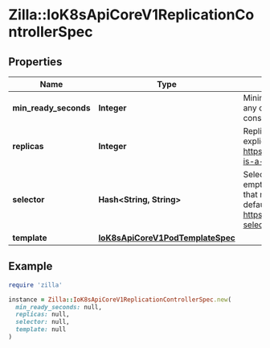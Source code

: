 # Zilla::IoK8sApiCoreV1ReplicationControllerSpec

## Properties

| Name | Type | Description | Notes |
| ---- | ---- | ----------- | ----- |
| **min_ready_seconds** | **Integer** | Minimum number of seconds for which a newly created pod should be ready without any of its container crashing, for it to be considered available. Defaults to 0 (pod will be considered available as soon as it is ready) | [optional] |
| **replicas** | **Integer** | Replicas is the number of desired replicas. This is a pointer to distinguish between explicit zero and unspecified. Defaults to 1. More info: https://kubernetes.io/docs/concepts/workloads/controllers/replicationcontroller#what-is-a-replicationcontroller | [optional] |
| **selector** | **Hash&lt;String, String&gt;** | Selector is a label query over pods that should match the Replicas count. If Selector is empty, it is defaulted to the labels present on the Pod template. Label keys and values that must match in order to be controlled by this replication controller, if empty defaulted to labels on Pod template. More info: https://kubernetes.io/docs/concepts/overview/working-with-objects/labels/#label-selectors | [optional] |
| **template** | [**IoK8sApiCoreV1PodTemplateSpec**](IoK8sApiCoreV1PodTemplateSpec.md) |  | [optional] |

## Example

```ruby
require 'zilla'

instance = Zilla::IoK8sApiCoreV1ReplicationControllerSpec.new(
  min_ready_seconds: null,
  replicas: null,
  selector: null,
  template: null
)
```

